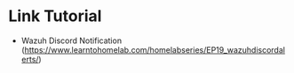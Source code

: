 # Link Tutorial

- Wazuh Discord Notification (https://www.learntohomelab.com/homelabseries/EP19_wazuhdiscordalerts/)
